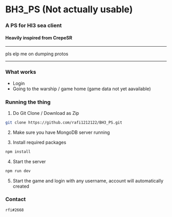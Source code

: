 # BH3_PS (Not actually usable)
### A PS for HI3 sea client
#### Heavily inspired from CrepeSR
--------------------------
pls elp me on dumping protos 
__________________________

### What works
- Login
- Going to the warship / game home (game data not yet aavailable)

### Running the thing
1. Do Git Clone / Download as Zip

```bash
git clone https://github.com/rafi1212122/BH3_PS.git 
```

2. Make sure you have MongoDB server running

3. Install required packages

```bash
npm install 
```

4. Start the server
```bash
npm run dev
```

5. Start the game and login with any username, account will automatically created

### Contact
```
rfi#2668
```
